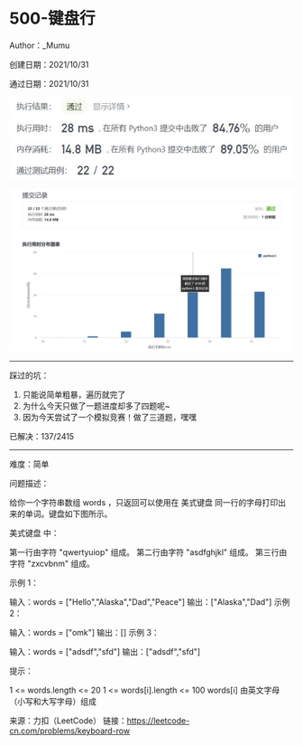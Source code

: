 # 500-键盘行

Author：_Mumu

创建日期：2021/10/31

通过日期：2021/10/31

![](./通过截图2.jpg)

![](./通过截图1.jpg)

*****

踩过的坑：

1. 只能说简单粗暴，遍历就完了
2. 为什么今天只做了一题进度却多了四题呢~
3. 因为今天尝试了一个模拟竞赛！做了三道题，嘿嘿

已解决：137/2415

*****

难度：简单

问题描述：

给你一个字符串数组 words ，只返回可以使用在 美式键盘 同一行的字母打印出来的单词。键盘如下图所示。

美式键盘 中：

第一行由字符 "qwertyuiop" 组成。
第二行由字符 "asdfghjkl" 组成。
第三行由字符 "zxcvbnm" 组成。




示例 1：

输入：words = ["Hello","Alaska","Dad","Peace"]
输出：["Alaska","Dad"]
示例 2：

输入：words = ["omk"]
输出：[]
示例 3：

输入：words = ["adsdf","sfd"]
输出：["adsdf","sfd"]


提示：

1 <= words.length <= 20
1 <= words[i].length <= 100
words[i] 由英文字母（小写和大写字母）组成

来源：力扣（LeetCode）
链接：https://leetcode-cn.com/problems/keyboard-row
